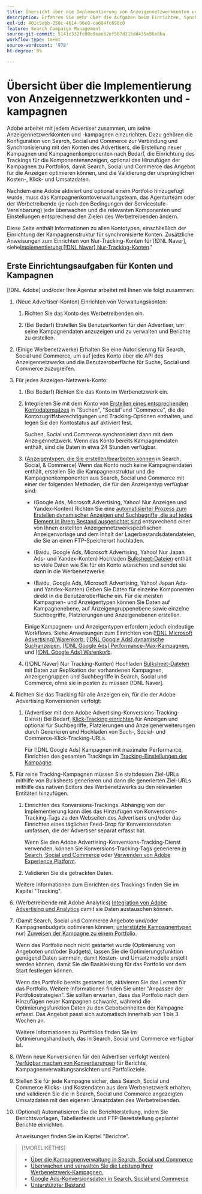 ```yaml
---
title: Übersicht über die Implementierung von Anzeigennetzwerkkonten und -kampagnen
description: Erfahren Sie mehr über die Aufgaben beim Einrichten, Synchronisieren und Verwalten Ihrer Anzeigennetzwerkkonten.
exl-id: 401c5ebb-258c-4614-96e8-ca604fc698c0
feature: Search Campaign Management
source-git-commit: 5141c332fc00e9eae62ef507d215dd435e86e8ba
workflow-type: tm+mt
source-wordcount: '978'
ht-degree: 0%

---
```


# Übersicht über die Implementierung von Anzeigennetzwerkkonten und -kampagnen

Adobe arbeitet mit jedem Advertiser zusammen, um seine Anzeigennetzwerkkonten und -kampagnen einzurichten. Dazu gehören die Konfiguration von Search, Social und Commerce zur Verbindung und Synchronisierung mit den Konten des Advertisers, die Erstellung neuer Kampagnen und Kampagnenkomponenten nach Bedarf, die Einrichtung des Trackings für die Komponentenanzeigen, optional das Hinzufügen der Kampagnen zu Portfolios, damit Search, Social und Commerce das Angebot für die Anzeigen optimieren können, und die Validierung der ursprünglichen Kosten-, Klick- und Umsatzdaten.

Nachdem eine Adobe aktiviert und optional einem Portfolio hinzugefügt wurde, muss das Kampagnenkontoverwaltungsteam, das Agenturteam oder der Werbetreibende (je nach den Bedingungen der Servicestufe-Vereinbarung) jede  überwachen und die relevanten Komponenten und Einstellungen entsprechend den Zielen des Werbetreibenden ändern.

Diese Seite enthält Informationen zu allen Kontotypen, einschließlich der Einrichtung der Kampagnenstruktur für synchronisierte Konten. Zusätzliche Anweisungen zum Einrichten von Nur-Tracking-Konten für [!DNL Naver], siehe[Implementierung [!DNL Naver] Nur-Tracking-Konten](/help/search-social-commerce/campaign-management/naver-tracking-only-account-implement.md).&quot;

## Erste Einrichtungsaufgaben für Konten und Kampagnen

[!DNL Adobe] und/oder Ihre Agentur arbeitet mit Ihnen wie folgt zusammen:

1. (Neue Advertiser-Konten) Einrichten von Verwaltungskonten:

   1. Richten Sie das Konto des Werbetreibenden ein.

   1. (Bei Bedarf) Erstellen Sie Benutzerkonten für den Advertiser, um seine Kampagnendaten anzuzeigen und zu verwalten und Berichte zu erstellen.

1. (Einige Werbenetzwerke) Erhalten Sie eine Autorisierung für Search, Social und Commerce, um auf jedes Konto über die API des Anzeigennetzwerks und die Benutzeroberfläche für Suche, Social und Commerce zuzugreifen.

1. Für jedes Anzeigen-Netzwerk-Konto:

   1. (Bei Bedarf) Richten Sie das Konto im Werbenetzwerk ein.

   1. Integrieren Sie mit dem Konto von [Erstellen eines entsprechenden Kontodatensatzes](/help/search-social-commerce/campaign-management/accounts/ad-network-account-manage.md#create-account) in &quot;Suchen&quot;, &quot;Social&quot;und &quot;Commerce&quot;, die die Kontozugriffsberechtigungen und Tracking-Optionen enthalten, und legen Sie den Kontostatus auf aktiviert fest.

      Suchen, Social und Commerce synchronisiert dann mit dem Anzeigennetzwerk. Wenn das Konto bereits Kampagnendaten enthält, sind die Daten in etwa 24 Stunden verfügbar.

   1. ([Anzeigentypen, die Sie erstellen/bearbeiten können](/help/search-social-commerce/introduction/supported-inventory.md) in Search, Social, &amp; Commerce) Wenn das Konto noch keine Kampagnendaten enthält, erstellen Sie die Kampagnenstruktur und die Kampagnenkomponenten aus Search, Social und Commerce mit einer der folgenden Methoden, die für den Anzeigentyp verfügbar sind:

      * (Google Ads, Microsoft Advertising, Yahoo! Nur Anzeigen und Yandex-Konten) Richten Sie eine [automatisierter Prozess zum Erstellen dynamischer Anzeigen und Suchbegriffe, die auf jedes Element in Ihrem Bestand ausgerichtet sind](/help/search-social-commerce/campaign-management/inventory-feeds/inventory-feeds-about.md) entsprechend einer von Ihnen erstellten Anzeigennetzwerkspezifischen Anzeigenvorlage und dem Inhalt der Lagerbestandsdatendateien, die Sie an einen FTP-Speicherort hochladen.

      * (Baidu, Google Ads, Microsoft Advertising, Yahoo! Nur Japan Ads- und Yandex-Konten) Hochladen [Bulksheet-Dateien](/help/search-social-commerce/campaign-management/bulksheets/bulksheet-about.md) enthält so viele Daten wie Sie für ein Konto wünschen und sendet sie dann in die Werbenetzwerke.

      * (Baidu, Google Ads, Microsoft Advertising, Yahoo! Japan Ads- und Yandex-Konten) Geben Sie Daten für einzelne Komponenten direkt in die Benutzeroberfläche ein. Für die meisten Kampagnen- und Anzeigentypen können Sie Daten auf Kampagnenebene, auf Anzeigengruppenebene sowie einzelne Suchbegriffe, Platzierungen und Anzeigenebenen erstellen.

      Einige Kampagnen- und Anzeigentypen erfordern jedoch eindeutige Workflows. Siehe Anweisungen zum Einrichten von [[!DNL Microsoft Advertising] Warenkorb](/help/search-social-commerce/campaign-management/special-campaign-types/microsoft-shopping-campaigns.md), [[!DNL Google Ads] dynamische Suchanzeigen](/help/search-social-commerce/campaign-management/special-campaign-types/google-dynamic-search-ads.md), [[!DNL Google Ads] Performance-Max-Kampagnen](/help/search-social-commerce/campaign-management/special-campaign-types/google-performance-max-campaigns.md), und [[!DNL Google Ads] Warenkorb](/help/search-social-commerce/campaign-management/special-campaign-types/google-shopping-campaigns.md).

   1. ([!DNL Naver] Nur Tracking-Konten) Hochladen [Bulksheet-Dateien](/help/search-social-commerce/campaign-management/bulksheets/bulksheet-about.md) mit Daten zur Replikation der vorhandenen Kampagnen, Anzeigengruppen und Suchbegriffe in Search, Social und Commerce, ohne sie in posten zu müssen [!DNL Naver].

1. Richten Sie das Tracking für alle Anzeigen ein, für die der Adobe Advertising Konversionen verfolgt:

   1. (Advertiser mit dem Adobe Advertising-Konversions-Tracking-Dienst) Bei Bedarf, [Klick-Tracking einrichten](/help/search-social-commerce/tracking/click-tracking-ways-to-generate.md) für Anzeigen und optional für Suchbegriffe, Platzierungen und Anzeigenerweiterungen durch Generieren und Hochladen von Such-, Social- und Commerce-Klick-Tracking-URLs.

      Für [!DNL Google Ads] Kampagnen mit maximaler Performance, Einrichten des gesamten Trackings im [Tracking-Einstellungen der Kampagne](/help/search-social-commerce/campaign-management/campaigns/campaign-settings-google.md).

1. Für reine Tracking-Kampagnen müssen Sie stattdessen Ziel-URLs mithilfe von Bulksheets generieren und dann die generierten Ziel-URLs mithilfe des nativen Editors des Werbenetzwerks zu den relevanten Entitäten hinzufügen.

   1. Einrichten des Konversions-Trackings. Abhängig von der Implementierung kann dies das Hinzufügen von Konversions-Tracking-Tags zu den Webseiten des Advertisers und/oder das Einrichten eines täglichen Feed-Drop für Konversionsdaten umfassen, die der Advertiser separat erfasst hat.

      Wenn Sie den Adobe Advertising-Konversions-Tracking-Dienst verwenden, können Sie Konversions-Tracking-Tags generieren [in Search, Social und Commerce](/help/search-social-commerce/tools/conversion-tag-generate.md) oder [Verwenden von Adobe Experience Platform](https://experienceleague.adobe.com/docs/experience-platform/destinations/catalog/advertising/adobe-advertising-cloud.html).

   1. Validieren Sie die getrackten Daten.

   Weitere Informationen zum Einrichten des Trackings finden Sie im Kapitel &quot;Tracking&quot;.

1. (Werbetreibende mit Adobe Analytics) [Integration von Adobe Advertising und Analytics](https://experienceleague.adobe.com/docs/advertising/integrations/analytics/overview.html) damit sie Daten austauschen können.

1. (Damit Search, Social und Commerce Angebote und/oder Kampagnenbudgets optimieren können; [unterstützte Kampagnentypen](/help/search-social-commerce/introduction/supported-inventory.md) nur) [Zuweisen der Kampagne zu einem Portfolio](/help/search-social-commerce/campaign-management/campaign-assign-to-portfolio.md).

   Wenn das Portfolio noch nicht gestartet wurde (Optimierung von Angeboten und/oder Budgets), lassen Sie die Optimierungsfunktion genügend Daten sammeln, damit Kosten- und Umsatzmodelle erstellt werden können, damit Sie die Basisleistung für das Portfolio vor dem Start festlegen können.

   Wenn das Portfolio bereits gestartet ist, aktivieren Sie das Lernen für das Portfolio. Weitere Informationen finden Sie unter &quot;Anpassen der Portfoliostrategien&quot;. Sie sollten erwarten, dass das Portfolio nach dem Hinzufügen neuer Kampagnen schwankt, während die Optimierungsfunktion Daten zu den Gebotseinheiten der Kampagne erfasst. Das Angebot passt sich automatisch innerhalb von 1 bis 3 Wochen an.

   Weitere Informationen zu Portfolios finden Sie im Optimierungshandbuch, das in Search, Social und Commerce verfügbar ist.<!-- verify convention for referencing Optimization Guide here -->

1. (Wenn neue Konversionen für den Advertiser verfolgt werden) [Verfügbar machen von Konvertierungen](/help/search-social-commerce/admin/conversion-metrics/conversion-metric-about.md) für Berichte, Kampagnenverwaltungsansichten und Portfolioziele.

1. Stellen Sie für jede Kampagne sicher, dass Search, Social und Commerce Klicks- und Kostendaten aus dem Werbenetzwerk erhalten, und validieren Sie die in Search, Social und Commerce angezeigten Umsatzdaten mit den eigenen Umsatzdaten des Werbetreibenden.

1. (Optional) Automatisieren Sie die Berichterstellung, indem Sie Berichtsvorlagen, Tabellenfeeds und FTP-Bereitstellung geplanter Berichte einrichten.

   Anweisungen finden Sie im Kapitel &quot;Berichte&quot;.

>[!MORELIKETHIS]
>
>* [Über die Kampagnenverwaltung in Search, Social und Commerce](campaign-management-about.md)
>* [Überwachen und verwalten Sie die Leistung Ihrer Werbenetzwerk-Kampagnen.](monitor-performance-campaigns.md)
>* [Google Ads-Konversionsdaten in Search, Social und Commerce](google-conversion-data.md)
>* [Unterstützter Bestand](/help/search-social-commerce/introduction/supported-inventory.md)
